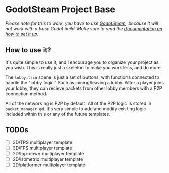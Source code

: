 # GodotSteam Project Base

*Please note for this to work, you have to use [GodotSteam](https://gramps.github.io/GodotSteam/), because it will not work with a base Godot build. Make sure to read the [documentation on how to set it up](https://gramps.github.io/GodotSteam/howto-module.html).*

## How to use it?

It's quite simple to use it, and I encourage you to organize your project as you wish. This is really just a skeleton to make you work less, and do more.

The `lobby.tscn` scene is just a set of buttons, with functions connected to handle the "lobby logic." Such as joining/leaving a lobby. After a player joins your lobby, they can recieve packets from other lobby members with a P2P connection method.

All of the networking is P2P by default. All of the P2P logic is stored in `packet_manager.gd`. It's very simple to add and modify existing logic included within this or any of the future templates.

## TODOs

- [ ] 3D/TPS multiplayer template
- [ ] 3D/FPS multiplayer template
- [ ] 2D/top-down multiplayer template
- [ ] 2D/isometric multiplayer template
- [ ] 2D/platformer multiplayer template
